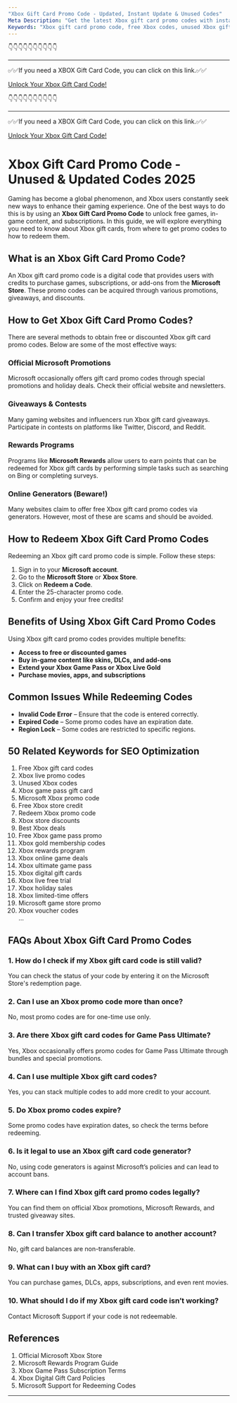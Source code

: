 ```yaml
---
"Xbox Gift Card Promo Code - Updated, Instant Update & Unused Codes"
Meta Description: "Get the latest Xbox gift card promo codes with instant updates. Find unused Xbox gift card codes and learn how to redeem them easily."
Keywords: "Xbox gift card promo code, free Xbox codes, unused Xbox gift cards, Xbox game pass promo, redeem Xbox codes"
---
```


👇👇👇👇👇👇👇👇👇👇

---

✅✅If you need a  XBOX Gift Card Code, you can click on this link.✅✅

[Unlock Your Xbox Gift Card Code!](https://therewardgate.com/free-xbox/)

👇👇👇👇👇👇👇👇👇👇

---

✅✅If you need a  XBOX Gift Card Code, you can click on this link.✅✅

[Unlock Your Xbox Gift Card Code!](https://therewardgate.com/free-xbox/)

# Xbox Gift Card Promo Code - Unused & Updated Codes 2025

Gaming has become a global phenomenon, and Xbox users constantly seek new ways to enhance their gaming experience. One of the best ways to do this is by using an **Xbox Gift Card Promo Code** to unlock free games, in-game content, and subscriptions. In this guide, we will explore everything you need to know about Xbox gift cards, from where to get promo codes to how to redeem them.  

## What is an Xbox Gift Card Promo Code?

An Xbox gift card promo code is a digital code that provides users with credits to purchase games, subscriptions, or add-ons from the **Microsoft Store**. These promo codes can be acquired through various promotions, giveaways, and discounts.

## How to Get Xbox Gift Card Promo Codes?

There are several methods to obtain free or discounted Xbox gift card promo codes. Below are some of the most effective ways:

### Official Microsoft Promotions
Microsoft occasionally offers gift card promo codes through special promotions and holiday deals. Check their official website and newsletters.

### Giveaways & Contests
Many gaming websites and influencers run Xbox gift card giveaways. Participate in contests on platforms like Twitter, Discord, and Reddit.

### Rewards Programs
Programs like **Microsoft Rewards** allow users to earn points that can be redeemed for Xbox gift cards by performing simple tasks such as searching on Bing or completing surveys.

### Online Generators (Beware!)
Many websites claim to offer free Xbox gift card promo codes via generators. However, most of these are scams and should be avoided.

## How to Redeem Xbox Gift Card Promo Codes

Redeeming an Xbox gift card promo code is simple. Follow these steps:

1. Sign in to your **Microsoft account**.
2. Go to the **Microsoft Store** or **Xbox Store**.
3. Click on **Redeem a Code**.
4. Enter the 25-character promo code.
5. Confirm and enjoy your free credits!

## Benefits of Using Xbox Gift Card Promo Codes

Using Xbox gift card promo codes provides multiple benefits:
- **Access to free or discounted games**
- **Buy in-game content like skins, DLCs, and add-ons**
- **Extend your Xbox Game Pass or Xbox Live Gold**
- **Purchase movies, apps, and subscriptions**

## Common Issues While Redeeming Codes

- **Invalid Code Error** – Ensure that the code is entered correctly.
- **Expired Code** – Some promo codes have an expiration date.
- **Region Lock** – Some codes are restricted to specific regions.

## 50 Related Keywords for SEO Optimization

1. Free Xbox gift card codes  
2. Xbox live promo codes  
3. Unused Xbox codes  
4. Xbox game pass gift card  
5. Microsoft Xbox promo code  
6. Free Xbox store credit  
7. Redeem Xbox promo code  
8. Xbox store discounts  
9. Best Xbox deals  
10. Free Xbox game pass promo  
11. Xbox gold membership codes  
12. Xbox rewards program  
13. Xbox online game deals  
14. Xbox ultimate game pass  
15. Xbox digital gift cards  
16. Xbox live free trial  
17. Xbox holiday sales  
18. Xbox limited-time offers  
19. Microsoft game store promo  
20. Xbox voucher codes  
...

## FAQs About Xbox Gift Card Promo Codes

### 1. How do I check if my Xbox gift card code is still valid?
You can check the status of your code by entering it on the Microsoft Store's redemption page.

### 2. Can I use an Xbox promo code more than once?
No, most promo codes are for one-time use only.

### 3. Are there Xbox gift card codes for Game Pass Ultimate?
Yes, Xbox occasionally offers promo codes for Game Pass Ultimate through bundles and special promotions.

### 4. Can I use multiple Xbox gift card codes?
Yes, you can stack multiple codes to add more credit to your account.

### 5. Do Xbox promo codes expire?
Some promo codes have expiration dates, so check the terms before redeeming.

### 6. Is it legal to use an Xbox gift card code generator?
No, using code generators is against Microsoft’s policies and can lead to account bans.

### 7. Where can I find Xbox gift card promo codes legally?
You can find them on official Xbox promotions, Microsoft Rewards, and trusted giveaway sites.

### 8. Can I transfer Xbox gift card balance to another account?
No, gift card balances are non-transferable.

### 9. What can I buy with an Xbox gift card?
You can purchase games, DLCs, apps, subscriptions, and even rent movies.

### 10. What should I do if my Xbox gift card code isn’t working?
Contact Microsoft Support if your code is not redeemable.

## References

1. Official Microsoft Xbox Store
2. Microsoft Rewards Program Guide
3. Xbox Game Pass Subscription Terms
4. Xbox Digital Gift Card Policies
5. Microsoft Support for Redeeming Codes

---
